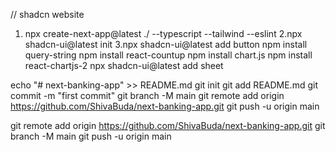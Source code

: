 // shadcn website
1. npx create-next-app@latest ./ --typescript --tailwind --eslint
2.npx shadcn-ui@latest init
3.npx shadcn-ui@latest add button
npm install query-string
npm install react-countup
npm install chart.js
npm install react-chartjs-2
npx shadcn-ui@latest add sheet



echo "# next-banking-app" >> README.md
git init
git add README.md
git commit -m "first commit"
git branch -M main
git remote add origin https://github.com/ShivaBuda/next-banking-app.git
git push -u origin main

git remote add origin https://github.com/ShivaBuda/next-banking-app.git
git branch -M main
git push -u origin main